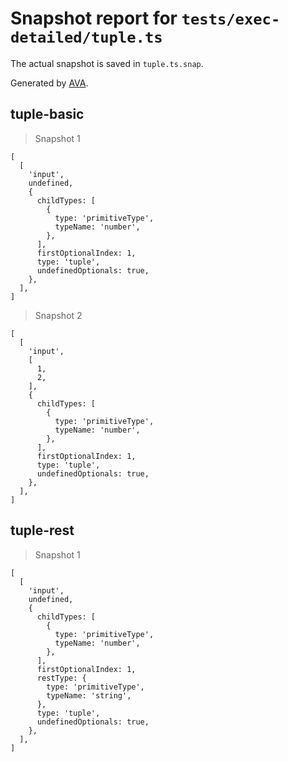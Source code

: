 # Snapshot report for `tests/exec-detailed/tuple.ts`

The actual snapshot is saved in `tuple.ts.snap`.

Generated by [AVA](https://avajs.dev).

## tuple-basic

> Snapshot 1

    [
      [
        'input',
        undefined,
        {
          childTypes: [
            {
              type: 'primitiveType',
              typeName: 'number',
            },
          ],
          firstOptionalIndex: 1,
          type: 'tuple',
          undefinedOptionals: true,
        },
      ],
    ]

> Snapshot 2

    [
      [
        'input',
        [
          1,
          2,
        ],
        {
          childTypes: [
            {
              type: 'primitiveType',
              typeName: 'number',
            },
          ],
          firstOptionalIndex: 1,
          type: 'tuple',
          undefinedOptionals: true,
        },
      ],
    ]

## tuple-rest

> Snapshot 1

    [
      [
        'input',
        undefined,
        {
          childTypes: [
            {
              type: 'primitiveType',
              typeName: 'number',
            },
          ],
          firstOptionalIndex: 1,
          restType: {
            type: 'primitiveType',
            typeName: 'string',
          },
          type: 'tuple',
          undefinedOptionals: true,
        },
      ],
    ]

